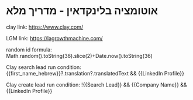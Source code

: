 # אוטומציה בלינקדאין - מדריך מלא

clay link: 
https://www.clay.com/

LGM link:
https://lagrowthmachine.com/

random id formula: 
Math.random().toString(36).slice(2)+Date.now().toString(36)

Clay search lead run condition:
{{first_name_hebrew}}?.translation?.translatedText && {{LinkedIn Profile}}

Clay create lead run condition:
!{{Search Lead}} && {{Company Name}} && {{LinkedIn Profile}}

